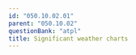 ```yaml
---
id: "050.10.02.01"
parent: "050.10.02"
questionBank: "atpl"
title: Significant weather charts
---
```

